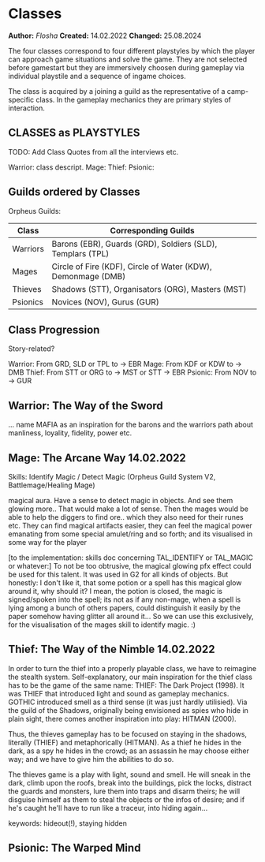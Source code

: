 # Classes

**Author:** *Flosha*
**Created:** 14.02.2022
**Changed:** 25.08.2024


The four classes correspond to four different playstyles by which the player can approach game situations and solve the game. They are not selected before gamestart but they are immersively choosen during gameplay via individual playstile and a sequence of ingame choices. 

The class is acquired by a joining a guild as the representative of a camp-specific class.
In the gameplay mechanics they are primary styles of interaction.



## CLASSES as PLAYSTYLES

TODO: Add Class Quotes from all the interviews etc.

Warrior: class descript.
Mage:
Thief:
Psionic:




## Guilds ordered by Classes

Orpheus Guilds:

| Class    | Corresponding Guilds |
|----------|----------------------|
| Warriors | Barons (EBR), Guards (GRD), Soldiers (SLD), Templars (TPL) |
| Mages    | Circle of Fire (KDF), Circle of Water (KDW), Demonmage (DMB) |
| Thieves  | Shadows (STT), Organisators (ORG), Masters (MST) |
| Psionics | Novices (NOV), Gurus (GUR) |


## Class Progression
Story-related?

Warrior: From GRD, SLD or TPL to -> EBR
Mage: From KDF or KDW to -> DMB
Thief: From STT or ORG to -> MST or STT -> EBR 
Psionic: From NOV to -> GUR


## Warrior: The Way of the Sword

... name MAFIA as an inspiration for the barons and the warriors path about manliness, loyality, fidelity, power etc. 



## Mage: The Arcane Way	14.02.2022

Skills:
Identify Magic / Detect Magic  (Orpheus Guild System V2, Battlemage/Healing Mage)

magical aura. Have a sense to detect magic in objects. And see them glowing more.. That would make a lot of sense. Then the mages would be able to help the diggers to find ore.. which they also need for their runes etc. They can find magical artifacts easier, they can feel the magical power emanating from some special amulet/ring and so forth; and its visualised in some way for the player


[to the implementation: skills doc concerning TAL_IDENTIFY or TAL_MAGIC or whatever:]
To not be too obtrusive, the magical glowing pfx effect could be used for this talent. It was used in G2 for all kinds of objects. But honestly: I don't like it, that some potion or a spell has this magical glow around it, why should it? I mean, the potion is closed, the magic is signed/spoken into the spell; its not as if any non-mage, when a spell is lying among a bunch of others papers, could distinguish it easily by the paper somehow having glitter all around it... So we can use this exclusively, for the visualisation of the mages skill to identify magic. :)



## Thief: The Way of the Nimble	14.02.2022

In order to turn the thief into a properly playable class, we have to reimagine the stealth system. Self-explanatory, our main inspiration for the thief class has to be the game of the same name: THIEF: The Dark Project (1998). It was THIEF that introduced light and sound as gameplay mechanics. GOTHIC introduced smell as a third sense (it was just hardly utilisied). Via the guild of the Shadows, originally being envisioned as spies who hide in plain sight, there comes another inspiration into play: HITMAN (2000). 

Thus, the thieves gameplay has to be focused on staying in the shadows, literally (THIEF) and metaphorically (HITMAN). As a thief he hides in the dark, as a spy he hides in the crowd; as an assassin he may choose either way; and we have to give him the abilities to do so. 

The thieves game is a play with light, sound and smell. He will sneak in the dark, climb upon the roofs, break into the buildings, pick the locks, distract the guards and monsters, lure them into traps and disarm theirs; he will disguise himself as them to steal the objects or the infos of desire; and if he's caught he'll have to run like a traceur, into hiding again... 

keywords: hideout(!), staying hidden



## Psionic: The Warped Mind